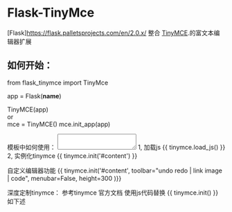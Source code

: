 # Flask-TinyMce
[Flask]https://flask.palletsprojects.com/en/2.0.x/ 整合 [TinyMCE](https://www.tiny.cloud).的富文本编辑器扩展


## 如何开始：

from flask_tinymce import TinyMce

app = Flask(__name__)

TinyMCE(app)  
or  
mce = TinyMCE()
mce.init_app(app)

模板中如何使用：
    <textarea id="content" name="content"></textarea>
    1, 加载js
    {{ tinymce.load_js() }}
    2, 实例化tinymce
    {{ tinymce.init('#content') }}

自定义编辑器功能 
    {{ tinymce.init('#content', toolbar="undo redo | link image | code", menubar=False, height=300 )}}

深度定制tinymce：
    参考tinymce 官方文档
    使用js代码替换 {{ tinymce.init() }} 如下述
    <script>
        tinymce.init({
            ...
        })
    </script>